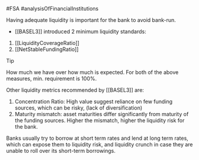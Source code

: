 #FSA #analysisOfFinancialInstitutions 

Having adequate liquidity is important for the bank to avoid bank-run. 

- [[BASEL3]] introduced 2 minimum liquidity standards: 
1. [[LiquidityCoverageRatio]]
2. [[NetStableFundingRatio]]

>[!Tip]
>How much we have over how much is expected. 
>For both of the above measures, min. requirement is 100%. 

Other liquidity metrics recommended by [[BASEL3]] are: 
1. Concentration Ratio: High value suggest reliance on few funding sources, which can be risky, (lack of diversification)
2. Maturity mismatch:  asset maturities differ significantly from maturity of the funding sources. Higher the mismatch, higher the liquidity risk for the bank. 

Banks usually try to borrow at short term rates and lend at long term rates, which can expose them to liquidity risk, and liquidity crunch in case they are unable to roll over its short-term borrowings. 
